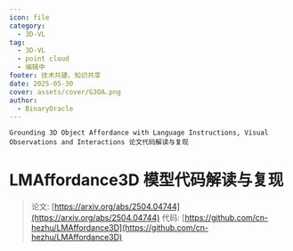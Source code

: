 ```yaml
---
icon: file
category:
  - 3D-VL
tag:
  - 3D-VL
  - point cloud
  - 编辑中
footer: 技术共建，知识共享
date: 2025-05-30
cover: assets/cover/G3OA.png
author:
  - BinaryOracle
---
```


`Grounding 3D Object Affordance with Language Instructions, Visual  Observations and Interactions 论文代码解读与复现` 

<!-- more -->

# LMAffordance3D 模型代码解读与复现

> 论文: [https://arxiv.org/abs/2504.04744](https://arxiv.org/abs/2504.04744)
> 代码: [https://github.com/cn-hezhu/LMAffordance3D](https://github.com/cn-hezhu/LMAffordance3D)




